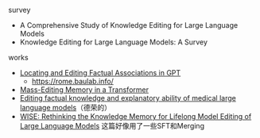 

survey
- A Comprehensive Study of Knowledge Editing for Large Language Models
- Knowledge Editing for Large Language Models: A Survey




works
- [Locating and Editing Factual Associations in GPT](https://arxiv.org/abs/2202.05262)
	- https://rome.baulab.info/
- [Mass-Editing Memory in a Transformer](https://arxiv.org/abs/2210.07229)
- [Editing factual knowledge and explanatory ability of medical large language models](https://dl.acm.org/doi/abs/10.1145/3627673.3679673)（德荣的）
- [WISE: Rethinking the Knowledge Memory for Lifelong Model Editing of Large Language Models](https://arxiv.org/pdf/2405.14768) 这篇好像用了一些SFT和Merging

